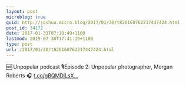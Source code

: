 ```yaml
---
layout: post
microblog: true
guid: http://joshua.micro.blog/2017/01/30/t826160762217447424.html
post_id: 34172
date: 2017-01-31T07:10:49+1100
lastmod: 2019-07-30T17:41:19+1100
type: post
url: /2017/01/30/t826160762217447424.html
---
```

🆕 Unpopular podcast 🎙Episode 2: Unpopular photographer, Morgan Roberts  🎧  [t.co/gBQMDlLsX...](https://t.co/gBQMDlLsXe)
